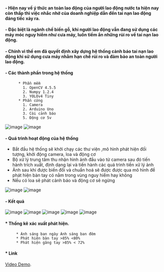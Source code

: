 #### - Hiện nay về ý thức an toàn lao động của người lao động nước ta hiện nay còn thấp thì việc nhắc nhở của doanh nghiệp dẫn đến tai nạn lao động đáng tiếc xảy ra.
#### - Đặc biệt là ngành chế biến gỗ, khi người lao động vẫn đang sử dụng các máy móc nguy hiểm như cưa máy, luôn tiềm ẩn những rủi ro về tai nạn lao động.
#### - Chính vì thế em đã quyết định xây dựng hệ thống cảnh báo tai nạn lao động khi sử dụng cưa máy nhằm hạn chế rủi ro và đảm bảo an toàn người lao động.

#### - Các thành phần trong hệ thống
          * Phần mềm
            1. OpenCV 4.5.5
            2. Numpy 1.2.4
            3. YOLOv4 Tiny
          * Phần cứng
            1. Camera
            2. Arduino Uno
            3. Còi cảnh báo
            5. Động cơ 5v
   ![image](https://user-images.githubusercontent.com/92384494/215649925-ae1fd728-3f99-488c-9fe5-038ed4bb946e.png)
   ![image](https://user-images.githubusercontent.com/92384494/215655932-1ed1c40f-5d95-4653-a203-7c9b9a5ec2f5.png)
#### - Quá trình hoạt động của hệ thống
  * Bắt đầu hệ thống sẽ khởi chạy các thư viện ,mô hình phát hiện đối tượng, khởi động camera, loa và động cơ
  * Bộ xử lý trung tâm thu nhận hình ảnh đầu vào từ camera sau đó tiến hành trích xuất, định dạng lại và tiến hành các quá trình tiền xử lý ảnh
  * Ảnh sau khi được biến đổi và chuẩn hoá sẽ được được qua mô hình để phát hiện bàn tay có nằm trong vùng nguy hiểm hay không
  * Nếu có loa sẽ phát cảnh báo và động cơ sẽ ngừng
        
   ![image](https://user-images.githubusercontent.com/92384494/215655345-96affbfc-17c8-4b6e-b16e-2346cabb5f8f.png)
   ![image](https://user-images.githubusercontent.com/92384494/215655896-04fd2640-791d-4daa-bb87-5ac0cab70b1c.png)

#### - Kết quả
   ![image](https://user-images.githubusercontent.com/92384494/215656059-e38c432a-4731-452b-9a24-947b489e2694.png)
   ![image](https://user-images.githubusercontent.com/92384494/215656096-a191deb4-6456-4191-a308-da82fb9109be.png)
   ![image](https://user-images.githubusercontent.com/92384494/215656108-055e7c37-39da-4c23-a8d5-74aaf01cb22d.png)
   ![image](https://user-images.githubusercontent.com/92384494/215656132-1a77a034-39d5-47ff-af06-a4cae3efa273.png)
   ![image](https://user-images.githubusercontent.com/92384494/215656332-40e62dcc-d151-4ce2-bcaf-bff63cc95a5a.png)
#### * Thống kê xác xuất phát hiện.
         * Ánh sáng ban ngày Ánh sáng ban đêm
         * Phát hiện bàn tay >85% <80%
         * Phát hiện găng tay >85% < 72%
#### * Link
   [Video Demo](https://www.youtube.com/watch?v=0ofEC2D2mNk).

   





                  
                  
            
          

